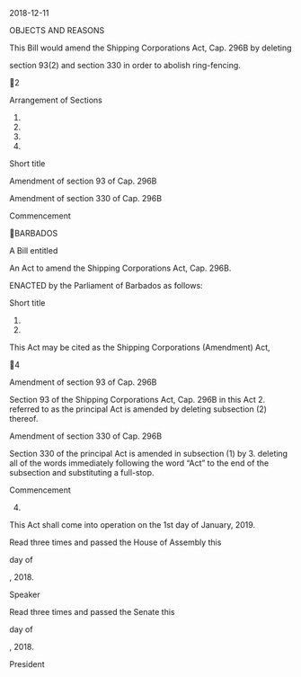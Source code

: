 2018-12-11

OBJECTS AND REASONS

This Bill would amend the Shipping Corporations Act, Cap. 296B by deleting

section 93(2) and section 330 in order to abolish ring-fencing.

2

Arrangement of Sections

1.

2.

3.

4.

Short title

Amendment of section 93 of Cap. 296B

Amendment of section 330 of Cap. 296B

Commencement

BARBADOS

A Bill entitled

An Act to amend the Shipping Corporations Act, Cap. 296B.

ENACTED by the Parliament of Barbados as follows:

Short title

1.
2018.

This Act may be cited as the Shipping Corporations (Amendment) Act,

4

Amendment of section 93 of Cap. 296B

Section 93 of the Shipping Corporations Act, Cap. 296B in this Act
2.
referred to as the principal Act is amended by deleting subsection (2) thereof.

Amendment of section 330 of Cap. 296B

Section  330  of  the  principal  Act  is  amended  in  subsection  (1)  by
3.
deleting all of the words immediately following the word “Act” to the end of
the subsection and substituting a full-stop.

Commencement

4.

This Act shall come into operation on the 1st day of January, 2019.

Read three times and passed the House of Assembly this

day of

, 2018.

Speaker

Read three times and passed the Senate this

day of

, 2018.

President

